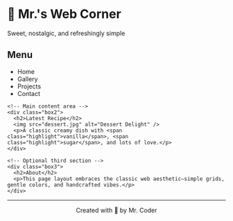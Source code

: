 <!DOCTYPE html>
<html lang="en">
<head>
  <meta charset="UTF-8" />
  <meta name="viewport" content="width=device-width, initial-scale=1.0" />
  <title>Classic Layout</title>
  <link rel="stylesheet" href="styles.css" />
</head>
<body>
  <div id="hero-banner">
    <h1>🍨 Mr.'s Web Corner</h1>
    <p class="tagline">Sweet, nostalgic, and refreshingly simple</p>
  </div>

  <div class="wrapper">
    <!-- Sidebar navigation -->
    <div class="box1">
      <h2>Menu</h2>
      <ul>
        <li><span class="highlight">Home</span></li>
        <li><span class="highlight">Gallery</span></li>
        <li><span class="highlight">Projects</span></li>
        <li><span class="highlight">Contact</span></li>
      </ul>
    </div>

    <!-- Main content area -->
    <div class="box2">
      <h2>Latest Recipe</h2>
      <img src="dessert.jpg" alt="Dessert Delight" />
      <p>A classic creamy dish with <span class="highlight">vanilla</span>, <span class="highlight">sugar</span>, and lots of love.</p>
    </div>

    <!-- Optional third section -->
    <div class="box3">
      <h2>About</h2>
      <p>This page layout embraces the classic web aesthetic—simple grids, gentle colors, and handcrafted vibes.</p>
    </div>
  </div>

  <footer>
    <hr />
    <p style="text-align: center;">Created with 🍦 by <span class="signature">Mr. Coder</span></p>
  </footer>
</body>
</html>
